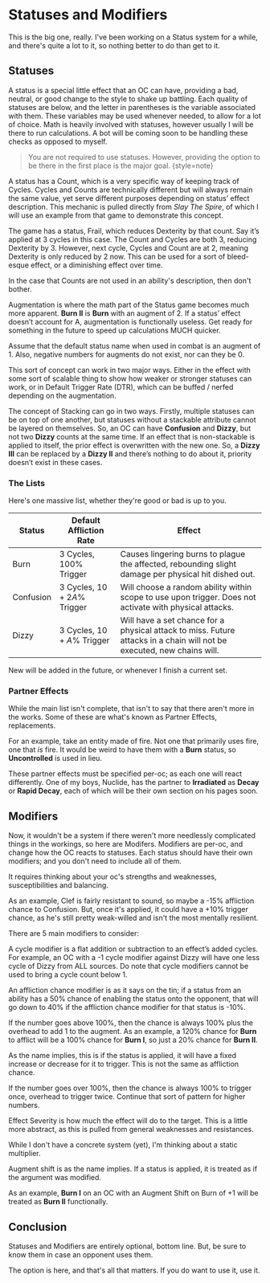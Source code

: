 # Statuses and Modifiers

This is the big one, really.
I've been working on a Status system for a while, and there's quite a lot to it, so nothing better to do than get to it.

## Statuses

A status is a special little effect that an OC can have, providing a bad, neutral, or good change to the style to shake up battling.
Each quality of statuses are below, and the letter in parentheses is the variable associated with them.
These variables may be used whenever needed, to allow for a lot of choice.
Math is heavily involved with statuses, however usually I will be there to run calculations.
A bot will be coming soon to be handling these checks as opposed to myself.

> You are not required to use statuses. However, providing the option to be there in the first place is the major goal.
{style=note}

<tabs>
<tab title="Count (C)" id="count">

A status has a Count, which is a very specific way of keeping track of Cycles.
Cycles and Counts are technically different but will always remain the same value, yet serve different purposes depending on status’ effect description.
This mechanic is pulled directly from *Slay The Spire*, of which I will use an example from that game to demonstrate this concept.

The game has a status, Frail, which reduces Dexterity by that count.
Say it’s applied at 3 cycles in this case.
The Count and Cycles are both 3, reducing Dexterity by 3.
However, next cycle, Cycles and Count are at 2, meaning Dexterity is only reduced by 2 now.
This can be used for a sort of bleed-esque effect, or a diminishing effect over time.

In the case that Counts are not used in an ability's description, then don't bother.
</tab>
<tab title="Augmentation (A)" id="augmentation">

Augmentation is where the math part of the Status game becomes much more apparent.
**Burn II** is **Burn** with an augment of 2.
If a status’ effect doesn’t account for A, augmentation is functionally useless.
Get ready for something in the future to speed up calculations MUCH quicker.

Assume that the default status name when used in combat is an augment of 1.
Also, negative numbers for augments do not exist, nor can they be 0.

This sort of concept can work in two major ways.
Either in the effect with some sort of scalable thing to show how weaker or stronger statuses can work, or in Default Trigger Rate (DTR), which can be buffed / nerfed depending on the augmentation.

</tab>
<tab title="Stacking" id="stacking">

The concept of Stacking can go in two ways.
Firstly, multiple statuses can be on top of one another, but statuses without a stackable attribute cannot be layered on themselves.
So, an OC can have **Confusion** and **Dizzy**, but not two **Dizzy** counts at the same time.
If an effect that is non-stackable is applied to itself, the prior effect is overwritten with the new one.
So, a **Dizzy III** can be replaced by a **Dizzy II** and there’s nothing to do about it, priority doesn’t exist in these cases. 

</tab>
</tabs>

### The Lists

Here's one massive list, whether they're good or bad is up to you.

| Status    | Default Affliction Rate    | Effect                                                                                                                 |
|-----------|----------------------------|------------------------------------------------------------------------------------------------------------------------|
| Burn      | 3 Cycles, 100% Trigger     | Causes lingering burns to plague the affected, rebounding slight damage per physical hit dished out.                   |
| Confusion | 3 Cycles, $10+2A$% Trigger | Will choose a random ability within scope to use upon trigger. Does not activate with physical attacks.                |
| Dizzy     | 3 Cycles, $10+A$% Trigger  | Will have a set chance for a physical attack to miss. Future attacks in a chain will not be executed, new chains will. |

New will be added in the future, or whenever I finish a current set.

### Partner Effects

While the main list isn't complete, that isn't to say that there aren't more in the works.
Some of these are what's known as Partner Effects, replacements.

For an example, take an entity made of fire.
Not one that primarily uses fire, one that *is* fire.
It would be weird to have them with a **Burn** status, so **Uncontrolled** is used in lieu.

These partner effects must be specified per-oc; as each one will react differently.
One of my boys, Nuclide, has the partner to **Irradiated** as **Decay** or **Rapid Decay**, each of which will be their own section on his pages soon.

## Modifiers

Now, it wouldn't be a system if there weren't more needlessly complicated things in the workings, so here are Modifers.
Modifiers are per-oc, and change how the OC reacts to statuses.
Each status should have their own modifiers; and you don't need to include all of them.

It requires thinking about your oc's strengths and weaknesses, susceptibilities and balancing.

As an example, Clef is fairly resistant to sound, so maybe a -15% affliction chance to Confusion.
But, once it's applied, it could have a +10% trigger chance, as he's still pretty weak-willed and isn't the most mentally resilient.

There are 5 main modifiers to consider:

<tabs>
<tab title="Cycle" id="cycle">

A cycle modifier is a flat addition or subtraction to an effect’s added cycles.
For example, an OC with a -1 cycle modifier against Dizzy will have one less cycle of Dizzy from ALL sources.
Do note that cycle modifiers cannot be used to bring a cycle count below 1.

</tab>
<tab title="Affliction Chance" id="ac">

An affliction chance modifier is as it says on the tin;
if a status from an ability has a 50% chance of enabling the status onto the opponent, that will go down to 40% if the affliction chance modifier for that status is -10%.

If the number goes above 100%, then the chance is always 100% plus the overhead to add 1 to the augment.
As an example, a 120% chance for **Burn** to afflict will be a 100% chance for **Burn I**, so just a 20% chance for **Burn II**.

</tab>
<tab title="Trigger Chance" id="tc">

As the name implies, this is if the status is applied, it will have a fixed increase or decrease for it to trigger.
This is not the same as affliction chance.

If the number goes over 100%, then the chance is always 100% to trigger once, overhead to trigger twice.
Continue that sort of pattern for higher numbers.

</tab>
<tab title="Effect Severity" id="es">

Effect Severity is how much the effect will do to the target.
This is a little more abstract, as this is pulled from general weaknesses and resistances.

While I don't have a concrete system (yet), I'm thinking about a static multiplier.

</tab>
<tab title="Augment Shift" id="as">

Augment shift is as the name implies.
If a status is applied, it is treated as if the argument was modified.

As an example, **Burn I** on an OC with an Augment Shift on Burn of +1 will be treated as **Burn II** functionally.

</tab>
</tabs>

## Conclusion

Statuses and Modifiers are entirely optional, bottom line.
But, be sure to know them in case an opponent uses them.

The option is here, and that's all that matters.
If you do want to use it, use it.